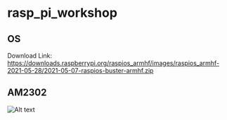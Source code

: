 # rasp_pi_workshop

## OS
Download Link: https://downloads.raspberrypi.org/raspios_armhf/images/raspios_armhf-2021-05-28/2021-05-07-raspios-buster-armhf.zip

## AM2302
![Alt text](relative/photos/connecting_AM2302.png?raw=true "Wiring schematic for connecting the AM2302 to the Raspberry Pi")
